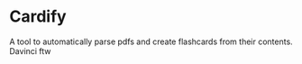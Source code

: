 # Cardify
A tool to automatically parse pdfs and create flashcards from their contents. Davinci ftw
